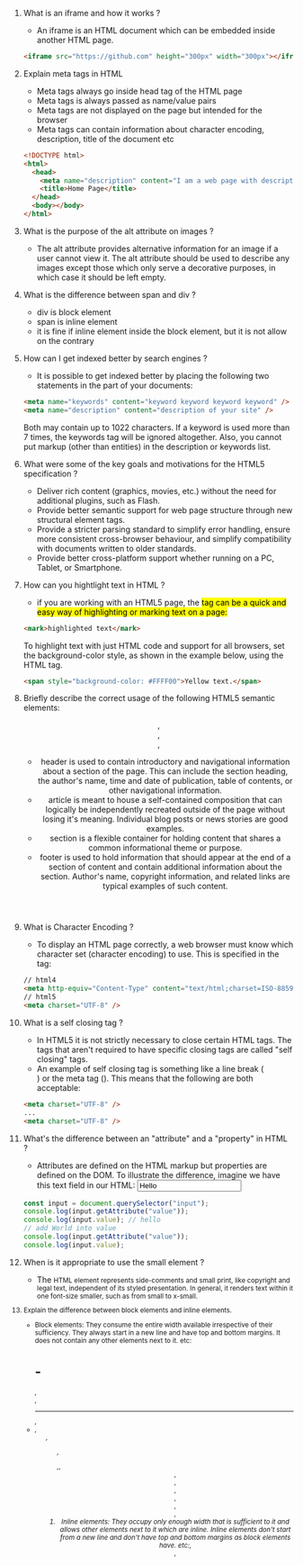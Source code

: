 1. What is an iframe and how it works ?
   - An iframe is an HTML document which can be embedded inside another HTML page.
   ```html
   <iframe src="https://github.com" height="300px" width="300px"></iframe>
   ```
2. Explain meta tags in HTML

   - Meta tags always go inside head tag of the HTML page
   - Meta tags is always passed as name/value pairs
   - Meta tags are not displayed on the page but intended for the browser
   - Meta tags can contain information about character encoding, description, title of the document etc

   ```html
   <!DOCTYPE html>
   <html>
     <head>
       <meta name="description" content="I am a web page with description" />
       <title>Home Page</title>
     </head>
     <body></body>
   </html>
   ```

3. What is the purpose of the alt attribute on images ?
   - The alt attribute provides alternative information for an image if a user cannot view it. The alt attribute should be used to describe any images except those which only serve a decorative purposes, in which case it should be left empty.
4. What is the difference between span and div ?
   - div is block element
   - span is inline element
   - it is fine if inline element inside the block element, but it is not allow on the contrary
5. How can I get indexed better by search engines ?
   - It is possible to get indexed better by placing the following two statements in the <HEAD> part of your documents:
   ```html
   <meta name="keywords" content="keyword keyword keyword keyword" />
   <meta name="description" content="description of your site" />
   ```
   Both may contain up to 1022 characters. If a keyword is used more than 7 times, the keywords tag will be ignored altogether. Also, you cannot put markup (other than entities) in the description or keywords list.
6. What were some of the key goals and motivations for the HTML5 specification ?
   - Deliver rich content (graphics, movies, etc.) without the need for additional plugins, such as Flash.
   - Provide better semantic support for web page structure through new structural element tags.
   - Provide a stricter parsing standard to simplify error handling, ensure more consistent cross-browser behaviour, and simplify compatibility with documents written to older standards.
   - Provide better cross-platform support whether running on a PC, Tablet, or Smartphone.
7. How can you hightlight text in HTML ?
   - if you are working with an HTML5 page, the <mark> tag can be a quick and easy way of highlighting or marking text on a page:
   ```html
   <mark>highlighted text</mark>
   ```
   To highlight text with just HTML code and support for all browsers, set the background-color style, as shown in the example below, using the HTML tag.
   ```html
   <span style="background-color: #FFFF00">Yellow text.</span>
   ```
8. Briefly describe the correct usage of the following HTML5 semantic elements: <header>, <article>, <section>, <footer>
   - header is used to contain introductory and navigational information about a section of the page. This can include the section heading, the author's name, time and date of publication, table of contents, or other navigational information.
   - article is meant to house a self-contained composition that can logically be independently recreated outside of the page without losing it's meaning. Individual blog posts or news stories are good examples.
   - section is a flexible container for holding content that shares a common informational theme or purpose.
   - footer is used to hold information that should appear at the end of a section of content and contain additional information about the section. Author's name, copyright information, and related links are typical examples of such content.
9. What is Character Encoding ?
   - To display an HTML page correctly, a web browser must know which character set (character encoding) to use. This is specified in the tag:
   ```html
   // html4
   <meta http-equiv="Content-Type" content="text/html;charset=ISO-8859-1" />
   // html5
   <meta charset="UTF-8" />
   ```
10. What is a self closing tag ?
    - In HTML5 it is not strictly necessary to close certain HTML tags. The tags that aren't required to have specific closing tags are called "self closing" tags.
    - An example of self closing tag is something like a line break (<br />) or the meta tag (<meta>). This means that the following are both acceptable:
    ```html
    <meta charset="UTF-8" />
    ...
    <meta charset="UTF-8" />
    ```
11. What's the difference between an "attribute" and a "property" in HTML ?
    - Attributes are defined on the HTML markup but properties are defined on the DOM. To illustrate the difference, imagine we have this text field in our HTML: <input type="text" value="Hello">
    ```js
    const input = document.querySelector("input");
    console.log(input.getAttribute("value"));
    console.log(input.value); // hello
    // add World into value
    console.log(input.getAttribute("value"));
    console.log(input.value);
    ```
12. When is it appropriate to use the small element ?
    - The <small> HTML element represents side-comments and small print, like copyright and legal text, independent of its styled presentation. In general, it renders text within it one font-size smaller, such as from small to x-small.
13. Explain the difference between block elements and inline elements.
    - Block elements: They consume the entire width available irrespective of their sufficiency. They always start in a new line and have top and bottom margins. It does not contain any other elements next to it.
      etc: <h1>-<h6>,<div>,<hr>,<li>,<ul>,<ol>,<p>,<table>,<header>,<nav>,<footer>,<main>,<section>,<article>,<aside>
    - Inline elements: They occupy only enough width that is sufficient to it and allows other elements next to it which are inline. Inline elements don't start from a new line and don't have top and bottom margins as block elements have.
      etc:<a>,<br>,<script>,<input>,<img>,<span>,<b>,<label>
14. Explain almost standard, full standard and quirks mode
    - Quirks modes: Layout emulates non-standard behavior as supported by old browsers.
    - Almost standard modes: A small number of quirks/old behavior are supported while rendering the layout.
    - Full standard modes: Layout emulates standard behavior as described by HTML and CSS specifications.
15. How do you set IE compatibility mode ?
    - Select the Tools drop-down menu or the gear icon in Internet Explorer.
    - Select Compatibility View settings.
    - Modify the settings either to enable Compatibility View for a site or to disable Compatibility View. Click Close when you have finished making changes. ...
    - You're done!
16. What's new in HTML 5 ?

    - audio and video: these are two major addition of HTML 5. It allow developers to embed a video or audio on their website. HTML 5 vidoe can use CSS and CSS3 to style the video tag.

    ```html
    <video width="300" height="200" controls autoplay>
      <source src="/html5/foo.ogg" type="video/ogg" />
      <source src="/html5/foo.mp4" type="video/mp4" />
      Your browser does not support the video element.
    </video>

    <audio controls autoplay>
      <source src="/html5/audio.ogg" type="audio/ogg" />
      <source src="/html5/audio.wav" type="audio/wav" />
      Your browser does not support the audio element.
    </audio>
    ```

    - vector graphics: such as svg and circle it impacts use of Adobe Flash in website.

    ```html
    <svg id="svgelem" height="200" xmlns="http://www.abc.org/2000/svg">
      <circle id="redcircle" cx="50" cy="50" r="50" fill="red" />
    </svg>
    ```

    - header and footer: there is no longer a need to identify the two elements with a <div> tag. Footer is placed at the end of the web page while header is placed at the start of the web page. With this tag, browser will know load which one first.

    ```html
    <html>
      <head>
        <title>Header Tag</title>
      </head>
      <body>
        ...
      </body>
      <footer>This is footer</footer>
    </html>
    ```

    - figure and figcaption: html5 allows to use a <figure> element to mark up a photo in a document, and a <figcaption> element to define a caption for the photo.

    ```html
    <figure>
      <img
        src="https://media.geeksforgeeks.org/wp-content/cdn-uploads/20190710102234/
                download3.png"
        alt="GFG"
        style="width:50%"
      />
      <figcaption>Fig.1 - Geeksforgeeks.</figcaption>
    </figure>
    ```

    - nav: it defines a set of navigation links, used for the part of an internet site that links to different pages at the website.

    ```html
    <nav>
      <a href="/html/">HTML</a>
      <a href="/css/">CSS</a>
      <a href="/js/">JavaScript</a>
      <a href="/jquery/">jQuery</a>
    </nav>
    ```

    - progress Tag: is used to check the progress of a task during the execution. Progress tag can be used with the conjunction of Javascript.

    ```html
    <progress id="file" value="32" max="100">32%</progress>
    ```

    - placeholder attribute: it specifies a short hint that describe the expected value of an input field/text area. The short hint is displayed in the field before the user enters a value.

    ```html
    <input type="text" name="fname" placeholder="first name" />
    ```

    - email attribute: when the input type in the form set as email, then the browser gets the instruction from the code to write a valid format email.

    ```html
    <input type="email" value="abc@gmail.com" />
    ```

    - storage: In the case of HTML, we can use the browser as the temporary storage whereas, in the case of HTML5, application cache, web SQL database, and web storage is used.
    - Ease of use: While HTML5 does have risks like constant updates, it is generally easy to keep up with the changes & updates because of simpler syntax as compared to other versions of HTML.

17. Have you used different HTML templating languages before ?
    - Yes, Pug (formerly Jade), ERB, Slim, Handlebars, Jinja, Liquid, and EJS just to name a few. In my opinion, they are more or less the same and provide similar functionality of escaping content and helpful filters for manipulating the data to be displayed. Most templating engines will also allow you to inject your own filters in the event you need custom processing before display.
18. How do you serve a page with content in multiple languages ?
    - Choosing the right language to serve, there are two options, either let user specify the preferred language explicitly or make your best guess based on existing data about user.
      1. Setting language explicitly: allow user to choose the language of the page is to include locale segment into the url.
         - Alternatively you can add some language selection mechanism that will store the picked language in current session, for example in cookies. So you'll be able to serve the localized version of your page, based on that information.
      2. Guessing language preference: There is special Accept-Language request header that you can use to get the language preference.
         This header has a list of locales with priorities, where default priority is 1.
      ```
      Accept-Language: fr-CH, fr;q=0.9, en;q=0.8, de;q=0.7, *;q=0.5
      ```
    - Providing language info for current page, there are few things can do about it:
      1. provide the charset for the html, due to browser will use default either `Latin-1` or `Windows-1252` in html 5,
         for example you could using `<meta charset="utf-8 />` tag.
      2. Also you could do this in html, to specify the lang.
      ```html
      <html lang="en"></html>
      ```
19. What is an optional tag?

    - Omit optional tags (optional). For file size optimization and scannability purposes, consider omitting optional tags. The HTML5 specification defines what tags can be omitted.

    ```html
    <!-- Google prefer-->
    <!DOCTYPE html>
    <title>Saving money, saving bytes</title>
    <p>Qed.</p>
    ```

    ```html
    <!-- W3Cschool prefer-->
    <!DOCTYPE html>
    <html>
      <title>Page Title</title>

      <body>
        <h1>This is a heading</h1>
        <p>This is a paragraph.</p>
      </body>
    </html>
    ```

20. How do you change the direction of html text ?
    - The HTML dir attribute is applied to HTML elements. For example, you can set the text direction of a textarea to right-to-left with the value rtl as follows:
    ```html
    <textarea dir="rtl"></textarea>
    <!-- Syntax -->
    <element dir="ltr|rtl|auto"></element>
    ```
    - There are `ltr`, `trl` and `auto` for the attribute values, ltr refer to left-to-right text direction and default,
      trl refer to right-to-left text direction and auto is Let the browser figure out the text direction, based on the content (only recommended if the text direction is unknown)
21. What are defer and async attributes on a <script> tag ?
    - `<script async>` are executed as soon as the script is loaded, so it doesn't guarantee the order of execution (a script you included at the end may execute before the first script file )
    - `<script defer>` are guarantees the order of execution in which they appear in the page.
22. What is the difference between <section> and <div> ?
    - `<section>` represents a generic section of a document or application. A section, in this context, is a thematic grouping of content. Each section should be identified, typically by including a heading(h1-h6 element) as a child of the <section> element.
    - `<div>` has no special meaning at all. It represents its children. It can be used with the class, lang, and title attributes to mark up semantics common to a group of consecutive elements.
23. Where and why is the rel="noopener" attribute used ?

    - use case:
      ```html
      <a href="https://www.example.com" rel="noreferrer">Link to Example.com</a>
      ```
    - The reason for using this especially useful when opening untrusted links, in order to ensure they cannot tamper with the originating document via the Window.opener property (see About rel=noopener for more details), while still providing the Referer HTTP header (unless noreferrer is used as well).

24. Can a web page contain multiple <header> elements ? What about <footer> elements ?

    - Yes, both <header> and <footer> can be added multiple times in a webpage. Both of these tags are designed to serve a crucial purpose in relation to their parent section. Not only the page <body> contains a header and a footer, but every <section> and <article> also contains these two, although the use of multiple footers is always not required.

25. What is WebSQL ?

    - Web SQL is a web page API for storing or managing the data in databases that can be queried using a variant of SQL like creating databases, opening the transaction, creating tables, inserting values to tables, deleting values, and reading data.
    - The Web SQL Database API is not a part of the HTML5 specification but it is a separate specification. It specifies a set of APIs to manipulate the client-side databases using SQL. The web SQL database works in the latest version of Safari, Google Chrome, Android browsers, and Opera.
    - examples methods: openDatabase, transaction, executeSql

    ```js
    var gfgDb = openDatabase("mydb", "1.0", "Test DB", 2 * 1024 * 1024);

    // create table
    gfgDb.transaction(function (tx) {
      tx.executeSql("CREATE TABLE IF NOT EXISTS CLASS (id unique, class)");
    });
    tx.executeSql('INSERT INTO CLASS (id, class) VALUES (1, "First")');
    tx.executeSql('INSERT INTO CLASS (id, class) VALUES (2, "Second")');
    ```

26. What is the DOM ?
    - The Document Object Model (DOM) is a programming interface for web documents. It represents the page so that programs can change the document structure, style, and content.
    - The DOM represents the document as nodes and objects; that way, programming languages can interact with the page.
    - A web page is a document that can be either displayed in the browser window or as the HTML source. In both cases, it is the same document but the Document Object Model (DOM) representation allows it to be manipulated.
    ```js
    // example of manipulate DOM by javascript
    const paragraphs = document.querySelectorAll("p");
    // paragraphs[0] is the first <p> element
    // paragraphs[1] is the second <p> element, etc.
    alert(paragraphs[0].nodeName);
    ```
27. What is HTML5 web Storage ? Explain localStorage and sessionStorage.
    - web storage: With web storage, web applications can store data locally within the user's browser.
    - Web storage is more secure, and large amounts of data can be stored locally, without affecting website performance.
    - the storage limit is far larger (at least 5MB) and information is never transferred to the server.
    - Web storage is per origin (per domain and protocol). All pages, from one origin, can store and access the same data.
    - window.localStorage - stores data with no expiration date
    - window.sessionStorage - stores data for one session (data is lost when the browser tab is closed)
28. What are data- attributes good for ?

    - allow us to store extra information on standard, semantic HTML elements without other hacks such as non-standard attributes, or extra properties on DOM.
    - Any attribute on any element whose attribute name starts with data- is a data attribute.

    ```html
    <article
      id="electric-cars"
      data-columns="3"
      data-index-number="12314"
      data-parent="cars"
    >
      ...
    </article>
    ```

    - using javascript can be get value from specified tag, here's the example:

    ```js
    const article = document.querySelector("#electric-cars");
    // The following would also work:
    // const article = document.getElementById("electric-cars")

    article.dataset.columns; // "3"
    article.dataset.indexNumber; // "12314"
    article.dataset.parent; // "cars"
    ```

    - not only javascript, it could be using as CSS access,

    ```css
    article::before {
      content: attr(data-parent);
    }
    article[data-columns="3"] {
      width: 400px;
    }
    article[data-columns="4"] {
      width: 600px;
    }
    ```

29. Explain the difference between cookies, session and local storage
    - Local storage has storing at client side(specified at browser), no expiration date, storage limit is about 10MB and data is never transferred to the server.
    - Cookies is client-side files or in browsers, limited capacity of 4 KB, not secured, no expiration date.
    - session is server-side files, limited capacity of up-to 128 MB, secure by server side and has expiration date when user logout or close the browser.
30. What are some differences that XHTML has compared to HTML ?
    - HTML has below atrributes:
      1. stands for Hypertext Markup Language.
      2. SGML application which is Standard Generalized Markup Language.
      3. not case sensitive.
      4. has similar document format.
      5. open tags accepted, etc: <br>.
      6. less expressive than XHTML.
      7. not mandatory for single root element.
      8. all content can be included in the body element.
      9. attribute values are not significant in HTML.
      10. no hard rules on the structure of the elements.
      11. requires a lenient HTML-specific paraser.
    - XHTML has below attributes:
      1. XHTML stands for Extensible Hypertext Markup Language.
      2. XML application stand for extensible markup language.
      3. case sensitive.
      4. uses markup language.
      5. all unclosed tags must be closed in XHTML.
      6. more expressive as compared to HTML.
      7. must contain at least one root element.
      8. all content must be put in blocks.
      9. attribute values are important in XHTML.
      10. the structure of the elements should be followed.
      11. XHTML needs to parse with a standard XML parser.
31. What are Web Workers ?

    - A web worker is a JavaScript that runs in the background, independently of other scripts, without affecting the performance of the page. You can continue to do whatever you want: clicking, selecting things, etc., while the web worker runs in the background.

    ```js
    // example
    <script>
    var w;

    function startWorker() {
      if (typeof(Worker) !== "undefined") {
        if (typeof(w) == "undefined") {
          w = new Worker("demo_workers.js");
        }
        w.onmessage = function(event) {
          document.getElementById("result").innerHTML = event.data;
        };
      } else {
        document.getElementById("result").innerHTML = "Sorry! No Web Worker support.";
      }
    }

    function stopWorker() {
      w.terminate();
      w = undefined;
    }
    </script>
    ```

32. What is the purpose of cache busting and how can you achieve it?
    - Cache busting solves the browser caching issue by using a unique file version identifier to tell the browser that a new version of the file is available. Therefore the browser doesn't retrieve the old file from cache but rather makes a request to the origin server for the new file.
    - In order to achieve cache-busting, can be use filename versioning and query strings versiong to do it.
    ```css
    /*
      filename
      style2.css or styles/v2/style.css
    */
    body {
      background-image: url(‘back-2.png’);
      background-color: #cccccc;
    }
    /*
      query strings
      style.css?back=2
    */
    body {
      background-image: url(‘back-new.png’);
      background-color: #cccccc;
    }
    ```
33. Discuss the differences between an HTML specification and a browser's implementation thereof.
    - HTML specifications such as HTML5 define a set of rules that a document must adhere to in order to be “valid” according to that specification.
    - In addition, a specification provides instructions on how a browser must interpret and render such a document.A browser is said to “support” a specification if it handles valid documents according to the rules of the specification.
    - As of yet, no browser supports all aspects of the HTML5 specification (although all of the major browser support most of it), and as a result, it is necessary for the developer to confirm whether the aspect they are making use of will be supported by all of the browsers on which they hope to display their content. This is why cross-browser support continues to be a headache for developers, despite the improved specificiations.
34. Describe the difference between a "cookie", "sessionStorage" and "localStorage".
    - It could be divide by two parts, the differences between cookies and storage first, and then find out the difference between localStorage and SessionStorage.
    - Differences between cookies and storage that cookies have limited size of capacity, it have only 4KB and storage can be 5 MB per domain. Also cookies are less secure than storage, might expire from time to time but storage will not expire unless user clears the cache in the browser.
    - Differences between localStorage and SessionStorage is expiration time, localStorage will not expire until user clear cache and sessionStorage will expire when user close the tab.
35. What does a DOCTYPE do ?
    - DOCTYPEs are required for legacy reasons. When omitted, browsers tend to use a different rendering mode that is incompatible with some specifications. Including the DOCTYPE in a document ensures that the browser makes a best-effort attempt at following the relevant specifications.
36. What is progressive rendering ?
    - Progressive Rendering is a technique in which once you render the critical content on the server, you start streaming it to the client without waiting for non-critical content
    - The browser starts to progressively render (paint) the HTML on the page as soon as a chunk for critical content is received. Non-critical content is then later rendered (paint) on the page when the browser receives it from the server.
37. Why you would use a srcset attribute in an image tag? Explain the process the browser uses when evaluating the content of this attribute.
    - You would use the srcset attribute when you want to serve different images to users depending on their device display width - serve higher quality images to devices with retina display enhances the user experience while serving lower resolution images to low-end devices increase performance and decrease data wastage (because serving a larger image will not have any visible difference).
    - For example:
      ```html
      <img
        srcset="small.jpg 500w, medium.jpg 1000w, large.jpg 2000w"
        src="..."
        alt=""
      />
      ```
      tells the browser to display the small, medium or large .jpg graphic depending on the client's resolution. Browser will serve specified img when user's closest resolution is.
    - `srcsets` solve the problem whereby you want to serve smaller image files to narrow screen devices, as they don't need huge images like desktop displays do — and also optionally that you want to serve different resolution images to high density/low-density screens.
38. What is the purpose of "main" element ?
    - The <main> HTML element represents the dominant content of the <body> of a document.
    - The main content area consists of content that is directly related to or expands upon the central topic of a document, or the central functionality of an application.
    - The content of a <main> element should be unique to the document. Content that is repeated across a set of documents or document sections such as sidebars, navigation links, copyright information, site logos, and search forms shouldn't be included unless the search form is the main function of the page.
39. What is an HTML preprocessor and are you using it ?
    - Pre-processor is a program that accepts one form of data input & converts it to another form of input data, usually in HTML & CSS. The pre-processor is made for the purpose of including new features with the existing ones without violating the browser compatibility.
    - HAML Pre-processor: Haml stands for HTML Abstraction Markup Language, created by Hampton Catlin and the only objective behind creating it is to make the markup beautiful.
    ```html
    %body %center %header %h1GeeksforGeeks %section %bA Computer Science Portal
    for Geeks
    ```
40. What are the building blocks of HTML5 ?
    - An HTML document consist of its basic building blocks which are:
      1. Tags: An HTML tag surrounds the content and apply meaning to it. It is written between < and > brackets.
      2. Attribute: An attribute in HTML provides extra information about the element, and it is applied within the start tag. An HTML attribute contains two fields: name & value.
41. Why to use HTML5 semantic tags ?
    - HTML5’s semantic elements help structure the code we create, making it more readable and easier to maintain.
    - help us think about the structure of our dynamic data, and to choose the titles’ hierarchy properly
    - help us differentiate the semantic elements of our markup from the ones we use solely for layout
    - HTML5 semantic elements push us to learn the meanings of HTML elements and better understand our audiences, particularly those who live with disabilities.
42. How would you select svg or canvas for your site ?
    - When you need to high quality resolution, flexibility and responsiveness of the graphic, smaller file size than JPG, also the JS, CSS accessibility. svg is the way.
    - When you need impressive 3D or immersive stuff, movement of difference object and control the pixels, also using the canvas API. canvas is the way.
43. What kind of things must you be wary of when designing or developing for multilingual sites ?
    - Use lang attribute in your HTML.
    - Directing users to their native language - Allow a user to change his country/language easily without hassle.
    - Text in raster-based images (e.g. png, gif, jpg, etc.), is not a scalable approach - Placing text in an image is still a popular way to get good-looking, non-system fonts to display on any computer. However, to translate image text, each string of text will need to have a separate image created for each language. Anything more than a handful of replacements like this can quickly get out of control.
    - Restrictive words/sentence length - Some content can be longer when written in another language. Be wary of layout or overflow issues in the design. It's best to avoid designing where the amount of text would make or break a design. Character counts come into play with things like headlines, labels, and buttons. They are less of an issue with free-flowing text such as body text or comments.
    - Be mindful of how colors are perceived - Colors are perceived differently across languages and cultures. The design should use color appropriately.
    - Formatting dates and currencies - Calendar dates are sometimes presented in different ways. Eg. "May 31, 2012" in the U.S. vs. "31 May 2012" in parts of Europe.
    - Do not concatenate translated strings - Do not do anything like "The date today is " + date. It will break in languages with different word order. Use a template string with parameters substitution for each language instead. For example, look at the following two sentences in English and Chinese respectively: I will travel on {% date %} and {% date %} 我会出发. Note that the position of the variable is different due to grammar rules of the language.
    - Language reading direction - In English, we read from left-to-right, top-to-bottom, in traditional Japanese, text is read up-to-down, right-to-left.
    - Useful-to-have - include the locale in the path (e.g en_US, zh_CN, etc).
44. What is WebP ?
    - WebP is a modern image format that provides superior lossless and lossy compression for images on the web. Using WebP, webmasters and web developers can create smaller, richer images that make the web faster.
    - WebP lossless images are 26% smaller in size compared to PNGs. WebP lossy images are 25-34% smaller than comparable JPEG images at equivalent SSIM quality index.
    - Lossless WebP supports transparency (also known as alpha channel) at a cost of just 22% additional bytes. For cases when lossy RGB compression is acceptable, lossy WebP also supports transparency, typically providing 3× smaller file sizes compared to PNG.
45. Why do I need a doctype and what does it do ?
    - All browsers need the doctyp. Without the DOCTYPE you are forcing the browsers to render in Quirks Mode.
    - The DOCTYPE declaration is <!DOCTYPE html> and is case-insensitive in the HTML syntax. DOCTYPEs from earlier versions of HTML were longer because the HTML language was SGML-based and therefore required a reference to a DTD. With HTML5 this is no longer the case and the DOCTYPE is only needed to enable standards mode for documents written using the HTML syntax. Browsers already do this for <!DOCTYPE html>.
46. What's the difference between Full Standard, Almost Standard and Quirks Mode ?
    - Quirks modes: Layout emulates non-standard behavior as supported by old browsers.
    - Almost standard modes: A small number of quirks/old behavior are supported while rendering the layout.
    - Full standard modes: Layout emulates standard behavior as described by HTML and CSS specifications.
47. Could you generate a public key in HTML ?
    - You can easily generate a public key using the <keygen> tag in HTML. The <keygen> element generates an encryption key for passing encrypted data to a server. The purpose of the <keygen> element is to provide a secure way to authenticate users.
    - Actually, when a form is submitted then two keys are generated, private key and public key. The private key is stored locally, and the public key is sent to the server. The public key is used to generate a client certificate to authenticate the user for the future.
    ```html
    <keygen
      name="name"
      challenge="challenge"
      keytype="type"
      keyparams="pqg-params"
    ></keygen>
    ```
48. Why is it generally a good idea to position CSS <link>s between <head> </head> and JS <script> just before <body>? Do you know any exceptions ?
    - The css files are placed in the "head" so that they load and the page is seen as it should be.
    - The Javascript files are placed before closing the "body", so that they enhance their function once the entire page is loaded.
49. What are Web Components ?
    - Web Components aims to solve such problems — it consists of three main technologies, which can be used together to create versatile custom elements with encapsulated functionality that can be reused wherever you like without fear of code collisions.
    1. Custom elements: A set of JavaScript APIs that allow you to define custom elements and their behavior, which can then be used as desired in your user interface.
    2. Shadow DOM: A set of JavaScript APIs for attaching an encapsulated "shadow" DOM tree to an element — which is rendered separately from the main document DOM — and controlling associated functionality. In this way, you can keep an element's features private, so they can be scripted and styled without the fear of collision with other parts of the document.
    3. HTML templates: The <template> and <slot> elements enable you to write markup templates that are not displayed in the rendered page. These can then be reused multiple times as the basis of a custom element's structure.
50. What is an IndexedDB ?

    - ndexedDB is a transactional database system, like an SQL-based RDBMS. However, unlike SQL-based RDBMSes, which use fixed-column tables, IndexedDB is a JavaScript-based object-oriented database. IndexedDB lets you store and retrieve objects that are indexed with a key; any objects supported by the structured clone algorithm can be stored.
    - You need to specify the database schema, open a connection to your database, and then retrieve and update data within a series of transactions.

    ```js
    let db;
    const request = indexedDB.open("MyTestDatabase");
    request.onerror = (event) => {
      console.log("Why didn't you allow my web app to use IndexedDB?!");
    };
    request.onsuccess = (event) => {
      db = event.target.result;
    };

    request.onupgradeneeded = (event) => {
      // Save the IDBDatabase interface
      const db = event.target.result;

      // Create an objectStore for this database
      const objectStore = db.createObjectStore("name", { keyPath: "myKey" });
    };
    ```

51. What is accessibility & ARIA role means in a web application?
    - Accessible Rich Internet Applications (ARIA) is a set of roles and attributes that define ways to make web content and web applications (especially those developed with JavaScript) more accessible to people with disabilities.
    - It supplements HTML so that interactions and widgets commonly used in applications can be passed to assistive technologies when there is not otherwise a mechanism. For example, ARIA enables accessible JavaScript widgets, form hints and error messages, live content updates, and more.
    ```html
    <div
      id="percent-loaded"
      role="progressbar"
      aria-valuenow="75"
      aria-valuemin="0"
      aria-valuemax="100"
    ></div>
    ```
